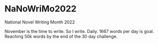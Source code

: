 # NaNoWriMo2022
National Novel Writing Month 2022


November is the time to write. So I write. Daily. 1667 words per day is goal. Reaching 50k words by the end of the 30 day challenge. 
